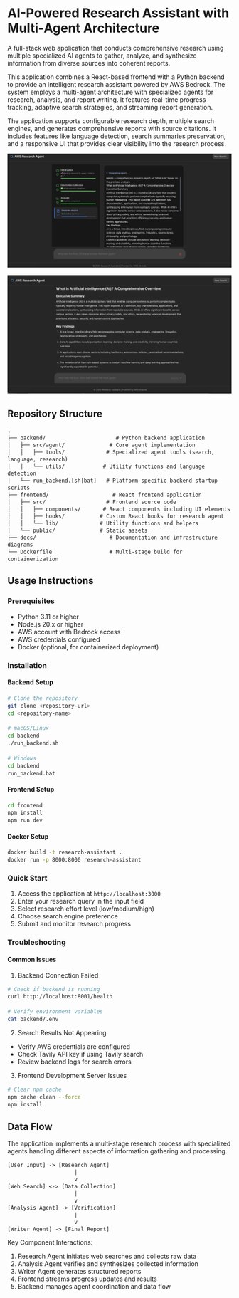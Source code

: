 # AI-Powered Research Assistant with Multi-Agent Architecture

A full-stack web application that conducts comprehensive research using multiple specialized AI agents to gather, analyze, and synthesize information from diverse sources into coherent reports.

This application combines a React-based frontend with a Python backend to provide an intelligent research assistant powered by AWS Bedrock. The system employs a multi-agent architecture with specialized agents for research, analysis, and report writing. It features real-time progress tracking, adaptive search strategies, and streaming report generation.

The application supports configurable research depth, multiple search engines, and generates comprehensive reports with source citations. It includes features like language detection, search summaries preservation, and a responsive UI that provides clear visibility into the research process.

![](./images/app.png)

![](./images/app2.png)

## Repository Structure

```
.
├── backend/                      # Python backend application
│   ├── src/agent/              # Core agent implementation
│   │   ├── tools/             # Specialized agent tools (search, language, research)
│   │   └── utils/            # Utility functions and language detection
│   └── run_backend.[sh|bat]   # Platform-specific backend startup scripts
├── frontend/                    # React frontend application
│   ├── src/                   # Frontend source code
│   │   ├── components/       # React components including UI elements
│   │   ├── hooks/           # Custom React hooks for research agent
│   │   └── lib/             # Utility functions and helpers
│   └── public/              # Static assets
├── docs/                       # Documentation and infrastructure diagrams
└── Dockerfile                  # Multi-stage build for containerization
```

## Usage Instructions

### Prerequisites

- Python 3.11 or higher
- Node.js 20.x or higher
- AWS account with Bedrock access
- AWS credentials configured
- Docker (optional, for containerized deployment)

### Installation

#### Backend Setup

```bash
# Clone the repository
git clone <repository-url>
cd <repository-name>

# macOS/Linux
cd backend
./run_backend.sh

# Windows
cd backend
run_backend.bat
```

#### Frontend Setup

```bash
cd frontend
npm install
npm run dev
```

#### Docker Setup

```bash
docker build -t research-assistant .
docker run -p 8000:8000 research-assistant
```

### Quick Start

1. Access the application at `http://localhost:3000`
2. Enter your research query in the input field
3. Select research effort level (low/medium/high)
4. Choose search engine preference
5. Submit and monitor research progress

### Troubleshooting

#### Common Issues

1. Backend Connection Failed

```bash
# Check if backend is running
curl http://localhost:8001/health

# Verify environment variables
cat backend/.env
```

2. Search Results Not Appearing

- Verify AWS credentials are configured
- Check Tavily API key if using Tavily search
- Review backend logs for search errors

3. Frontend Development Server Issues

```bash
# Clear npm cache
npm cache clean --force
npm install
```

## Data Flow

The application implements a multi-stage research process with specialized agents handling different aspects of information gathering and processing.

```ascii
[User Input] -> [Research Agent]
                     |
                     v
[Web Search] <-> [Data Collection]
                     |
                     v
[Analysis Agent] -> [Verification]
                     |
                     v
[Writer Agent] -> [Final Report]
```

Key Component Interactions:

1. Research Agent initiates web searches and collects raw data
2. Analysis Agent verifies and synthesizes collected information
3. Writer Agent generates structured reports
4. Frontend streams progress updates and results
5. Backend manages agent coordination and data flow
